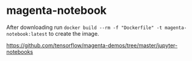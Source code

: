 # magenta-notebook

After downloading run `docker build --rm -f "Dockerfile" -t magenta-notebook:latest` to create the image.

https://github.com/tensorflow/magenta-demos/tree/master/jupyter-notebooks
